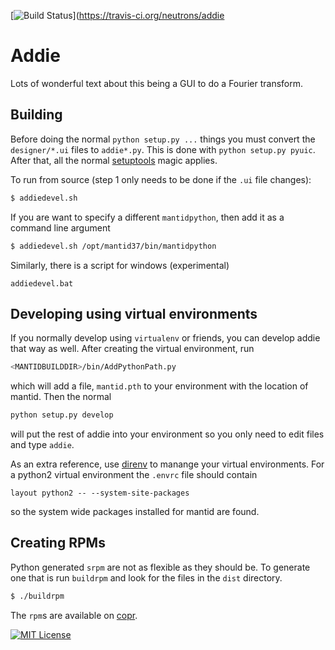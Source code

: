 [![Build Status](https://travis-ci.org/neutrons/addie.svg?branch=master)](https://travis-ci.org/neutrons/addie

Addie
======

Lots of wonderful text about this being a GUI to do a Fourier transform.


Building
--------

Before doing the normal `python setup.py ...` things you must convert the
`designer/*.ui` files to `addie*.py`. This is done with
`python setup.py pyuic`. After that, all the normal
[setuptools](https://pythonhosted.org/setuptools/setuptools.html) magic applies.

To run from source (step 1 only needs to be done if the `.ui` file changes):
```bash
$ addiedevel.sh
```
If you are want to specify a different `mantidpython`, then add it as
a command line argument
```bash
$ addiedevel.sh /opt/mantid37/bin/mantidpython
```

Similarly, there is a script for windows (experimental)
```
addiedevel.bat
```

Developing using virtual environments
-------------------------------------

If you normally develop using `virtualenv` or friends, you can develop
addie that way as well. After creating the virtual environment, run

```bash
<MANTIDBUILDDIR>/bin/AddPythonPath.py
```

which will add a file, `mantid.pth` to your environment with the
location of mantid. Then the normal

```bash
python setup.py develop
```

will put the rest of addie into your environment so you only need to
edit files and type `addie`.

As an extra reference, use [direnv](https://github.com/direnv/direnv)
to manange your virtual environments. For a python2 virtual
environment the `.envrc` file should contain
```
layout python2 -- --system-site-packages
```
so the system wide packages installed for mantid are found.

Creating RPMs
-------------

Python generated `srpm` are not as flexible as they should be. To
generate one that is run `buildrpm` and look for the files in the
`dist` directory.
```bash
$ ./buildrpm
```
 The `rpm`s are available on
[copr](https://copr.fedorainfracloud.org/coprs/peterfpeterson/addie/).


[![MIT License](https://img.shields.io/badge/license-MIT-blue.svg)](http://opensource.org/licenses/MIT)
